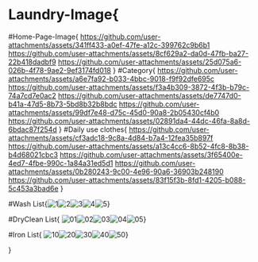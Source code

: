 # Laundry-Image{
#Home-Page-Image{
     https://github.com/user-attachments/assets/341ff433-a0ef-47fe-a12c-399762c9b6b1
     https://github.com/user-attachments/assets/8cf629a2-da0d-47fb-ba27-22b418dadbf9
     https://github.com/user-attachments/assets/25d075a6-026b-4f78-9ae2-9ef3174fd018
}
#Category{
     https://github.com/user-attachments/assets/a6e7fa92-b033-4bbc-9018-f9f92dfe695c
     https://github.com/user-attachments/assets/f3a4b309-3872-4f3b-b79c-74a7cd7e0ac2
     https://github.com/user-attachments/assets/de7747d0-b41a-47d5-8b73-5bd8b32b8bdc
     https://github.com/user-attachments/assets/99df7e48-d75c-45d0-90a8-2b05430cf4b0
     https://github.com/user-attachments/assets/02891da4-44dc-46fa-8a8d-6bdac87f254d
}
#Daily use clothes{
     https://github.com/user-attachments/assets/cf3adc18-9c8a-4d84-b7a4-12fea35b897f
     https://github.com/user-attachments/assets/a13c4cc6-8b52-4fc8-8b38-b4d68021cbc3
     https://github.com/user-attachments/assets/3f65400e-4ed7-4fbe-990c-1a84a31ed5d1
     https://github.com/user-attachments/assets/0b280243-9c00-4e96-90a6-36903b248190
     https://github.com/user-attachments/assets/83f15f3b-8fd1-4205-b088-5c453a3bad6e
}


#Wash List{![1](https://github.com/user-attachments/assets/01721f44-4a1c-456a-9003-f26aae442bb7)![2](https://github.com/user-attachments/assets/142118df-5b7c-4336-9a5f-46b680f59b20)![3](https://github.com/user-attachments/assets/604ce417-8d2e-4306-a6b1-3cbacfa961d5)![4](https://github.com/user-attachments/assets/5f60fa9e-346b-431d-8a54-b9b9117bc3b4)![5](https://github.com/user-attachments/assets/5fa5c75a-2fe4-4c6b-a864-e89d3eca7abe)}


#DryClean List{
![01](https://github.com/user-attachments/assets/8f3c3fb8-71e2-4597-833a-6f6f6feea707)![02](https://github.com/user-attachments/assets/3741cbf2-1400-4c7b-8d84-68faea57627a)![03](https://github.com/user-attachments/assets/374ba7cf-68a3-44a4-b8e6-d6ffdadd4392)![04](https://github.com/user-attachments/assets/591689e5-adcf-40c7-9ce2-dcf4924e99d1)![05](https://github.com/user-attachments/assets/28b0c7a3-9549-40c0-97ce-009db71bdecf)}


#Iron List{
![10](https://github.com/user-attachments/assets/9700e4df-18bc-4f6c-b18b-0e26a54fc66d)![20](https://github.com/user-attachments/assets/555ec5ae-f258-45f1-babd-cc1da280fa44)![30](https://github.com/user-attachments/assets/8b4015e0-d774-4d7e-a528-5438764a6879)![40](https://github.com/user-attachments/assets/0498615b-6d3e-4c5a-bf47-52adff116170)![50](https://github.com/user-attachments/assets/a6b4e122-0e83-4ecb-bed9-f41fd576b297)}

}
